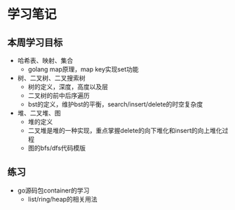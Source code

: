 # 学习笔记

## 本周学习目标
- 哈希表、映射、集合
  - golang map原理，map key实现set功能
- 树、二叉树、二叉搜索树
  - 树的定义，深度，高度以及层
  - 二叉树的前中后序遍历
  - bst的定义，维护bst的平衡，search/insert/delete的时空复杂度
- 堆、二叉堆、图
  - 堆的定义
  - 二叉堆是堆的一种实现，重点掌握delete的向下堆化和insert的向上堆化过程
  - 图的bfs/dfs代码模版
## 练习
- go源码包container的学习
  - list/ring/heap的相关用法
